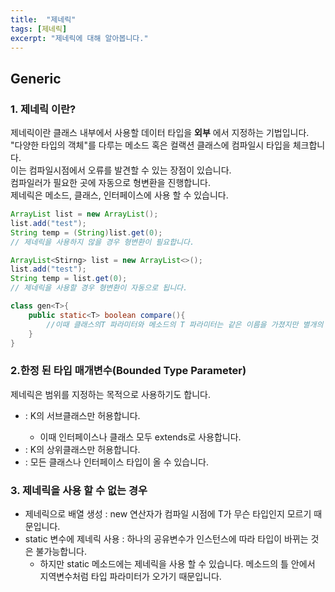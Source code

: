 ```yaml
---
title:  "제네릭"
tags: [제네릭]
excerpt: "제네릭에 대해 알아봅니다."
---
```


## Generic
### 1. 제네릭 이란?
 제네릭이란 클래스 내부에서 사용할 데이터 타입을 __외부__ 에서 지정하는 기법입니다.  
 "다양한 타입의 객체"를 다루는 메소드 혹은 컬랙션 클래스에 컴파일시 타입을 체크합니다.  
 이는 컴파일시점에서 오류를 발견할 수 있는 장점이 있습니다.  
 컴파일러가 필요한 곳에 자동으로 형변환을 진행합니다.  
 제네릭은 메소드, 클래스, 인터페이스에 사용 할 수 있습니다.

 ```java
 ArrayList list = new ArrayList();
 list.add("test");
 String temp = (String)list.get(0);
 // 제네릭을 사용하지 않을 경우 형변환이 필요합니다.

 ArrayList<Stirng> list = new ArrayList<>();
 list.add("test");
 String temp = list.get(0);
 // 제네릭을 사용할 경우 형변환이 자동으로 됩니다.

 class gen<T>{
     public static<T> boolean compare(){
         //이때 클래스의T 파라미터와 메소드의 T 파라미터는 같은 이름을 가졌지만 별개의 것입니다.
     }
 }
 ```
  
### 2.한정 된 타입 매개변수(Bounded Type Parameter)
 제네릭은 범위를 지정하는 목적으로 사용하기도 합니다.  
- <T extends K> : K의 서브클래스만 허용합니다.
  - 이때 인터페이스나 클래스 모두 extends로 사용합니다.
- <T super K> : K의 상위클래스만 허용합니다.
- <?> : 모든 클래스나 인터페이스 타입이 올 수 있습니다.

  
### 3. 제네릭을 사용 할 수 없는 경우
- 제네릭으로 배열 생성 : new 연산자가 컴파일 시점에 T가 무슨 타입인지 모르기 때문입니다.
- static 변수에 제네릭 사용 : 하나의 공유변수가 인스턴스에 따라 타입이 바뀌는 것은 불가능합니다.
  - 하지만 static 메소드에는 제네릭을 사용 할 수 있습니다.  메소드의 틀 안에서 지역변수처럼 타입 파라미터가 오가기 때문입니다.

